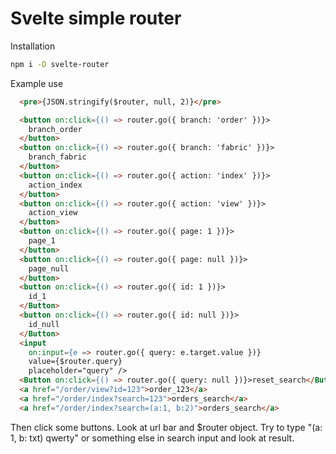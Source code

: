 # Svelte simple router

Installation
```Bash
npm i -D svelte-router
```

Example use
```Html
  <pre>{JSON.stringify($router, null, 2)}</pre>

  <button on:click={() => router.go({ branch: 'order' })}>
    branch_order
  </button>
  <button on:click={() => router.go({ branch: 'fabric' })}>
    branch_fabric
  </button>
  <button on:click={() => router.go({ action: 'index' })}>
    action_index
  </button>
  <button on:click={() => router.go({ action: 'view' })}>
    action_view
  </button>
  <button on:click={() => router.go({ page: 1 })}>
    page_1
  </button>
  <button on:click={() => router.go({ page: null })}>
    page_null
  </button>
  <button on:click={() => router.go({ id: 1 })}>
    id_1
  </Button>
  <button on:click={() => router.go({ id: null })}>
    id_null
  </Button>
  <input
    on:input={e => router.go({ query: e.target.value })}
    value={$router.query}
    placeholder="query" />
  <Button on:click={() => router.go({ query: null })}>reset_search</Button>
  <a href="/order/view?id=123">order_123</a>
  <a href="/order/index?search=123">orders_search</a>
  <a href="/order/index?search=(a:1, b:2)">orders_search</a>
```
Then click some buttons. Look at url bar and $router object. Try to type "(a: 1, b: txt) qwerty" or something else in search input and look at result.
